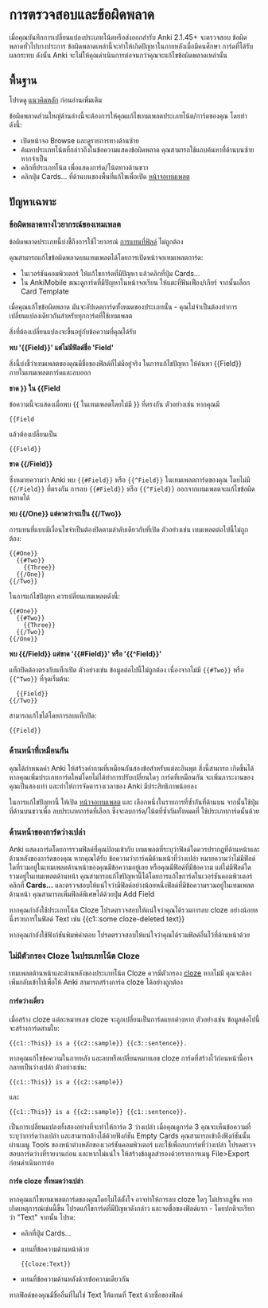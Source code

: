 # การตรวจสอบและข้อผิดพลาด

<!-- toc -->

เมื่อคุณบันทึกการเปลี่ยนแปลงประเภทโน้ตหรือส่งออกสำรับ Anki 2.1.45+ จะตรวจสอบ
ข้อผิดพลาดทั่วไปบางประการ ข้อผิดพลาดเหล่านี้จะทำให้เกิดปัญหาในภายหลังเมื่อมีคนศึกษา
การ์ดที่ได้รับผลกระทบ ดังนั้น Anki จะไม่ให้คุณดำเนินการต่อจนกว่าคุณจะแก้ไขข้อผิดพลาดเหล่านั้น

## พื้นฐาน

โปรดดู [แนวคิดหลัก](../getting-started.md#key-concepts) ก่อนอ่านเพิ่มเติม

ข้อผิดพลาดส่วนใหญ่ด้านล่างนี้จะต้องการให้คุณแก้ไขเทมเพลตประเภทโน้ต/การ์ดของคุณ โดยทำดังนี้:

- เปิดหน้าจอ Browse และดูรายการทางด้านซ้าย
- ค้นหาประเภทโน้ตที่กล่าวถึงในข้อความแสดงข้อผิดพลาด คุณสามารถใช้แถบค้นหาที่ด้านบนซ้าย
  หากจำเป็น
- คลิกที่ประเภทโน้ต เพื่อแสดงการ์ด/โน้ตทางด้านขวา
- คลิกปุ่ม Cards... ที่ด้านบนของพื้นที่แก้ไขเพื่อเปิด [หน้าจอเทมเพลต](./intro.md#the-templates-screen)

## ปัญหาเฉพาะ

### ข้อผิดพลาดทางไวยากรณ์ของเทมเพลต

ข้อผิดพลาดประเภทนี้บ่งชี้ถึงการใช้ไวยากรณ์ [การแทนที่ฟิลด์](./fields.md)
ไม่ถูกต้อง

คุณสามารถแก้ไขข้อผิดพลาดบนเทมเพลตได้โดยการเปิดหน้าจอเทมเพลตการ์ด:

- ในเวอร์ชันคอมพิวเตอร์ ให้แก้ไขการ์ดที่มีปัญหา แล้วคลิกที่ปุ่ม Cards...
- ใน AnkiMobile ขณะดูการ์ดที่มีปัญหาในหน้าจอเรียน ให้แตะที่ฟันเฟือง/เกียร์ จากนั้นเลือก Card Template

เมื่อคุณแก้ไขข้อผิดพลาด มันจะอัปเดตการ์ดทั้งหมดของประเภทนั้น - คุณไม่จำเป็นต้องทำการเปลี่ยนแปลงเดียวกันสำหรับทุกการ์ดที่ใช้เทมเพลต

สิ่งที่ต้องเปลี่ยนแปลงจะขึ้นอยู่กับข้อความที่คุณได้รับ

**พบ '{{Field}}' แต่ไม่มีฟิลด์ชื่อ 'Field'**

สิ่งนี้บ่งชี้ว่าเทมเพลตของคุณมีชื่อของฟิลด์ที่ไม่มีอยู่จริง ในการแก้ไขปัญหา ให้ค้นหา
{{Field}} ภายในเทมเพลตการ์ดและลบออก

**ขาด }} ใน {{Field**

ข้อความนี้จะแสดงเมื่อพบ {{ ในเทมเพลตโดยไม่มี }} ที่ตรงกัน ตัวอย่างเช่น หากคุณมี

```
{{Field
```

แล้วต้องเปลี่ยนเป็น

```
{{Field}}
```

**ขาด {{/Field}}**

ซึ่งหมายความว่า Anki พบ `{{#Field}}` หรือ `{{^Field}}` ในเทมเพลตการ์ดของคุณ โดยไม่มี `{{/Field}}` ที่ตรงกัน การลบ `{{#Field}}` หรือ `{{^Field}}` ออกจากเทมเพลตจะแก้ไขข้อผิดพลาดได้

**พบ {{/One}} แต่คาดว่าจะเป็น {{/Two}}**

การแทนที่แบบมีเงื่อนไขจำเป็นต้องปิดตามลำดับเดียวกับที่เปิด ตัวอย่างเช่น เทมเพลตต่อไปนี้ไม่ถูกต้อง:

```
{{#One}}
  {{#Two}}
    {{Three}}
  {{/One}}
{{/Two}}
```

ในการแก้ไขปัญหา ควรเปลี่ยนเทมเพลตดังนี้:

```
{{#One}}
  {{#Two}}
    {{Three}}
  {{/Two}}
{{/One}}
```

**พบ {{/Field}} แต่ขาด '{{#Field}}' หรือ '{{^Field}}'**

แท็กปิดต้องตรงกับแท็กเปิด ตัวอย่างเช่น ข้อมูลต่อไปนี้ไม่ถูกต้อง เนื่องจากไม่มี `{{#Two}}` หรือ `{{^Two}}` ที่จุดเริ่มต้น:

```
  {{Field}}
{{/Two}}
```

สามารถแก้ไขได้โดยการลบแท็กปิด:

```
{{Field}}
```

### ด้านหน้าที่เหมือนกัน

คุณได้กำหนดค่า Anki ให้สร้างคำถามที่เหมือนกันสองข้อสำหรับแต่ละอินพุต สิ่งนี้สามารถ
เกิดขึ้นได้หากคุณเพิ่มประเภทการ์ดใหม่โดยไม่ได้ทำการปรับเปลี่ยนใดๆ การ์ดที่เหมือนกัน
จะเพิ่มภาระงานของคุณเป็นสองเท่า และทำให้การจัดตารางเวลาของ Anki มีประสิทธิภาพน้อยลง

ในการแก้ไขปัญหานี้ ให้เปิด [หน้าจอเทมเพลต](./intro.md#the-templates-screen) และ
เลือกหนึ่งในรายการที่ซ้ำกันที่ด้านบน จากนั้นใช้ปุ่มที่ด้านบนขวาเพื่อ
ลบประเภทการ์ดที่เลือก ซึ่งจะลบการ์ด/โน้ตที่ซ้ำกันทั้งหมดที่
ใช้ประเภทการ์ดนั้นด้วย

### ด้านหน้าของการ์ดว่างเปล่า

<div id="no-field-replacement-on-front-side" />

Anki แสดงการ์ดโดยการรวมฟิลด์ที่คุณป้อนเข้ากับ
เทมเพลตที่ระบุว่าฟิลด์ใดควรปรากฏที่ด้านหน้าและด้านหลังของการ์ดของคุณ หากคุณได้รับ
ข้อความว่าการ์ดมีด้านหน้าที่ว่างเปล่า หมายความว่าไม่มีฟิลด์ใดที่รวมอยู่ในเทมเพลตด้านหน้าของคุณมีข้อความอยู่เลย หรือคุณมีฟิลด์ที่มีข้อความ
แต่ไม่มีฟิลด์ใดรวมอยู่ในเทมเพลตด้านหน้า
คุณสามารถแก้ไขปัญหานี้ได้โดยการแก้ไขการ์ดในเวอร์ชันคอมพิวเตอร์ คลิกที่ **Cards...**
และตรวจสอบให้แน่ใจว่ามีฟิลด์อย่างน้อยหนึ่งฟิลด์ที่มีข้อความรวมอยู่ในเทมเพลตด้านหน้า
คุณสามารถเพิ่มฟิลด์พิเศษได้ด้วยปุ่ม Add Field

หากคุณกำลังใช้ประเภทโน้ต Cloze
โปรดตรวจสอบให้แน่ใจว่าคุณได้รวมการลบ cloze อย่างน้อยหนึ่งรายการในฟิลด์ Text เช่น {{c1::some cloze-deleted text}}

หากคุณกำลังใช้ฟังก์ชันพิมพ์คำตอบ โปรดตรวจสอบให้แน่ใจว่าคุณได้รวมฟิลด์อื่นไว้ที่ด้านหน้าด้วย

### ไม่มีตัวกรอง Cloze ในประเภทโน้ต Cloze
<div id="no-cloze-filter-on-cloze-notetype" />

เทมเพลตด้านหน้าและด้านหลังของประเภทโน้ต Cloze ควรมีตัวกรอง [cloze](../editing.md#cloze-deletion)
หากไม่มี คุณจะต้องเพิ่มกลับเข้าไปเพื่อให้ Anki สามารถสร้างการ์ด cloze
ได้อย่างถูกต้อง

#### การ์ดว่างเดี่ยว

เมื่อสร้าง cloze แต่ละหมายเลข cloze จะถูกเปลี่ยนเป็นการ์ดแยกต่างหาก ตัวอย่างเช่น ข้อมูลต่อไปนี้จะสร้างการ์ดสามใบ:

```
{{c1::This}} is a {{c2::sample}} {{c3::sentence}}.
```

หากคุณแก้ไขข้อความในภายหลัง และลบหรือเปลี่ยนหมายเลข cloze การ์ดที่สร้างไว้ก่อนหน้านี้อาจกลายเป็นว่างเปล่า ตัวอย่างเช่น:

```
{{c1::This}} is a {{c2::sample}}
```

และ

```
{{c1::This}} is a {{c2::sample}} {{c1::sentence}}.
```

เป็นการเปลี่ยนแปลงทั้งสองอย่างที่จะทำให้การ์ด 3 ว่างเปล่า เมื่อคุณดูการ์ด 3 คุณจะเห็นข้อความที่ระบุว่าการ์ดว่างเปล่า และสามารถล้างได้ด้วยฟังก์ชัน Empty Cards คุณสามารถเข้าถึงฟังก์ชันนั้นผ่านเมนู Tools ของหน้าต่างหลักของเวอร์ชันคอมพิวเตอร์ และใช้เพื่อลบการ์ดที่ว่างเปล่า โปรดตรวจสอบการ์ดว่างที่รายงานก่อน และหากไม่แน่ใจ ให้สร้างข้อมูลสำรองด้วยรายการเมนู File>Export ก่อนดำเนินการต่อ

#### การ์ด cloze ทั้งหมดว่างเปล่า

หากคุณแก้ไขเทมเพลตการ์ดของคุณโดยไม่ได้ตั้งใจ อาจทำให้การลบ cloze ใดๆ ไม่ปรากฏขึ้น หากเกิดเหตุการณ์เช่นนี้ขึ้น โปรดแก้ไขการ์ดที่มีปัญหาดังกล่าว และจดชื่อของฟิลด์แรก - โดยปกติจะเรียกว่า "Text" จากนั้น โปรด:

- คลิกที่ปุ่ม Cards...
- แทนที่ข้อความด้านหน้าด้วย

  ```
  {{cloze:Text}}
  ```

- แทนที่ข้อความด้านหลังด้วยข้อความเดียวกัน

หากฟิลด์ของคุณมีชื่ออื่นที่ไม่ใช่ Text ให้แทนที่ Text ด้วยชื่อของฟิลด์
